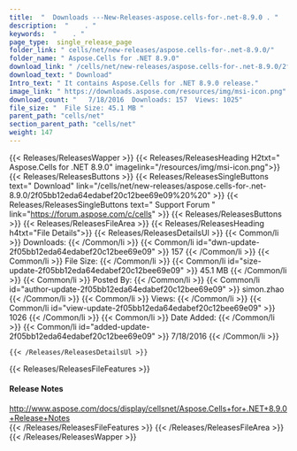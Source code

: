 ```yaml
---
title:  "  Downloads ---New-Releases-aspose.cells-for-.net-8.9.0 . " 
description:  "    . " 
keywords:  "    . " 
page_type:  single_release_page
folder_link: " cells/net/new-releases/aspose.cells-for-.net-8.9.0/"
folder_name: " Aspose.Cells for .NET 8.9.0"
download_link: " /cells/net/new-releases/aspose.cells-for-.net-8.9.0/2f05bb12eda64edabef20c12bee69e09"
download_text: " Download"
Intro_text: " It contains Aspose.Cells for .NET 8.9.0 release."
image_link: " https://downloads.aspose.com/resources/img/msi-icon.png"
download_count: "   7/18/2016  Downloads: 157  Views: 1025"
file_size: "  File Size: 45.1 MB "
parent_path: "cells/net"
section_parent_path: "cells/net"
weight: 147 
---
```


{{< Releases/ReleasesWapper >}}
  {{< Releases/ReleasesHeading H2txt=" Aspose.Cells for .NET 8.9.0" imagelink="/resources/img/msi-icon.png">}}
  {{< Releases/ReleasesButtons >}}
    {{< Releases/ReleasesSingleButtons text=" Download" link="/cells/net/new-releases/aspose.cells-for-.net-8.9.0/2f05bb12eda64edabef20c12bee69e09%20%20" >}}
    {{< Releases/ReleasesSingleButtons text=" Support Forum " link="https://forum.aspose.com/c/cells" >}}
  {{< Releases/ReleasesButtons >}}
  {{< Releases/ReleasesFileArea >}}
    {{< Releases/ReleasesHeading h4txt="File Details">}}
    {{< Releases/ReleasesDetailsUl >}}
            {{< Common/li  >}} Downloads: {{< /Common/li >}} 
      {{< Common/li id="dwn-update-2f05bb12eda64edabef20c12bee69e09" >}} 157 {{< /Common/li >}} 
      {{< Common/li  >}} File Size: {{< /Common/li >}} 
      {{< Common/li id="size-update-2f05bb12eda64edabef20c12bee69e09" >}} 45.1 MB {{< /Common/li >}} 
      {{< Common/li  >}} Posted By: {{< /Common/li >}} 
      {{< Common/li id="author-update-2f05bb12eda64edabef20c12bee69e09" >}} simon.zhao {{< /Common/li >}} 
      {{< Common/li  >}} Views: {{< /Common/li >}} 
      {{< Common/li id="view-update-2f05bb12eda64edabef20c12bee69e09" >}} 1026 {{< /Common/li >}} 
      {{< Common/li  >}} Date Added: {{< /Common/li >}} 
      {{< Common/li id="added-update-2f05bb12eda64edabef20c12bee69e09" >}} 7/18/2016 {{< /Common/li >}} 

    {{< /Releases/ReleasesDetailsUl >}}

  {{< Releases/ReleasesFileFeatures >}}
      <h4>Release Notes</h4><div><a href="http://www.aspose.com/docs/display/cellsnet/Aspose.Cells+for+.NET+8.9.0+Release+Notes">http://www.aspose.com/docs/display/cellsnet/Aspose.Cells+for+.NET+8.9.0+Release+Notes</a></div>
  {{< /Releases/ReleasesFileFeatures >}}
 {{< /Releases/ReleasesFileArea >}}
{{< /Releases/ReleasesWapper >}}


